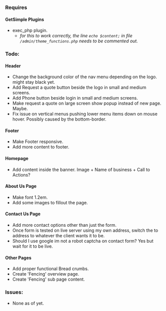 
### Requires ###

#### GetSimple Plugins ####
* exec_php plugin.
	* *for this to work correctly, the line `echo $content;` in file `/admin/theme_functions.php` needs to be commented out.*

### Todo: ###

#### Header ####
* Change the background color of the nav menu depending on the logo. might stay black yet.
* Add Request a quote button beside the logo in small and medium screens.
* Add Phone button beside login in small and medium screens.
* Make request a quote on large screen show popup instead of new page. Maybe.
* Fix issue on vertical menus pushing lower menu items down on mouse hover. Possibly caused by the bottom-border.


#### Footer ####
* Make Footer responsive. 
* Add more content to footer.


#### Homepage ####
* Add content inside the banner. Image + Name of business + Call to Actions?


#### About Us Page ####
* Make font 1.2em.
* Add some images to fillout the page.


#### Contact Us Page ####
* Add more contact options other than just the form.
* Once form is tested on live server using my own address, switch the to address to whatever the client wants it to be.
* Should I use google im not a robot captcha on contact form? Yes but wait for it to be live.


#### Other Pages ####
* Add proper functional Bread crumbs.
* Create 'Fencing' overview page.
* Create 'Fencing' sub page content.



### Issues: ###
* None as of yet.
